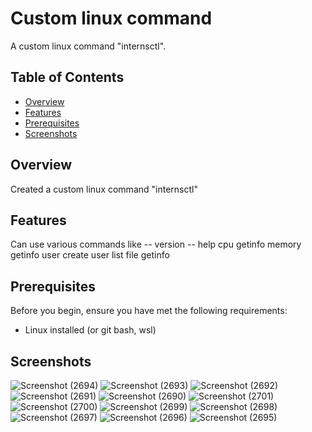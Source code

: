 # Custom linux command

A custom linux command "internsctl".

## Table of Contents
- [Overview](#overview)
- [Features](#features)
- [Prerequisites](#prerequisites)
- [Screenshots](#screenshots)

## Overview

Created a custom linux command "internsctl"

## Features

Can use various commands like
-- version
-- help
cpu getinfo
memory getinfo
user create
user list
file getinfo


## Prerequisites

Before you begin, ensure you have met the following requirements:

- Linux installed (or git bash, wsl)

## Screenshots

![Screenshot (2694)](https://github.com/Srivastava-Ankit-LPU/custom-linux-command/assets/83294365/4773d046-4bdf-4a63-a400-f270b378e1ab)
![Screenshot (2693)](https://github.com/Srivastava-Ankit-LPU/custom-linux-command/assets/83294365/05d35ba8-7783-4f0f-bed6-e19077d38984)
![Screenshot (2692)](https://github.com/Srivastava-Ankit-LPU/custom-linux-command/assets/83294365/606de7fb-09f2-4ea2-a8ac-3b61f72f5787)
![Screenshot (2691)](https://github.com/Srivastava-Ankit-LPU/custom-linux-command/assets/83294365/aa18667d-b85c-41eb-a4a7-9e8055c860f7)
![Screenshot (2690)](https://github.com/Srivastava-Ankit-LPU/custom-linux-command/assets/83294365/1f7f8d8d-d4e3-4ea6-a90c-75a02d5050fa)
![Screenshot (2701)](https://github.com/Srivastava-Ankit-LPU/custom-linux-command/assets/83294365/d010de00-6022-42ee-9dc3-4572a30e00a2)
![Screenshot (2700)](https://github.com/Srivastava-Ankit-LPU/custom-linux-command/assets/83294365/35588977-e790-4099-b86f-f15fdbcfc8e8)
![Screenshot (2699)](https://github.com/Srivastava-Ankit-LPU/custom-linux-command/assets/83294365/797616eb-99ef-435b-8aa3-c3732897cc5a)
![Screenshot (2698)](https://github.com/Srivastava-Ankit-LPU/custom-linux-command/assets/83294365/de0e59a8-3529-4a99-95bc-37025cf2aef5)
![Screenshot (2697)](https://github.com/Srivastava-Ankit-LPU/custom-linux-command/assets/83294365/c94e9a99-f67c-4e5d-be46-015d88a9279f)
![Screenshot (2696)](https://github.com/Srivastava-Ankit-LPU/custom-linux-command/assets/83294365/4b57ead9-48a2-43bf-9221-96fbbeb8afce)
![Screenshot (2695)](https://github.com/Srivastava-Ankit-LPU/custom-linux-command/assets/83294365/a462e00f-a34e-44ad-bb90-f8d14e97eff8)

